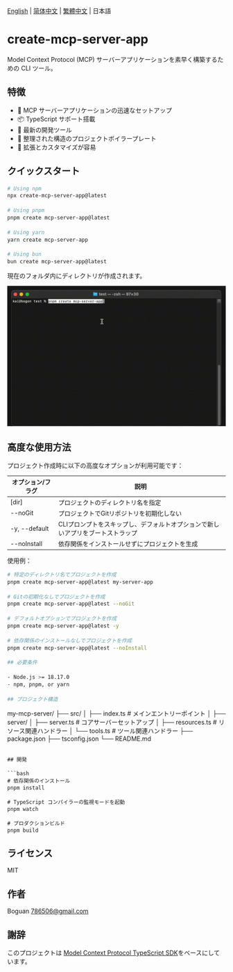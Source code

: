 [English](../README.md) | [简体中文](README_zh-CN.md) | [繁體中文](README_zh-TW.md) | 日本語

# create-mcp-server-app

Model Context Protocol (MCP) サーバーアプリケーションを素早く構築するための CLI ツール。

## 特徴

- 🚀 MCP サーバーアプリケーションの迅速なセットアップ
- 📦 TypeScript サポート搭載
- 🔧 最新の開発ツール
- 📝 整理された構造のプロジェクトボイラープレート
- 🎯 拡張とカスタマイズが容易

## クイックスタート

```bash
# Using npm
npx create-mcp-server-app@latest

# Using pnpm
pnpm create mcp-server-app@latest

# Using yarn
yarn create mcp-server-app

# Using bun
bun create mcp-server-app@latest
```

現在のフォルダ内にディレクトリが作成されます。

![Server Demo](https://raw.githubusercontent.com/boguan/create-mcp-app/main/packages/docs/server.gif)

## 高度な使用方法

プロジェクト作成時に以下の高度なオプションが利用可能です：

| オプション/フラグ | 説明 |
|------------|-------------|
| [dir] | プロジェクトのディレクトリ名を指定 |
| --noGit | プロジェクトでGitリポジトリを初期化しない |
| -y, --default | CLIプロンプトをスキップし、デフォルトオプションで新しいアプリをブートストラップ |
| --noInstall | 依存関係をインストールせずにプロジェクトを生成 |

使用例：

```bash
# 特定のディレクトリ名でプロジェクトを作成
pnpm create mcp-server-app@latest my-server-app

# Gitの初期化なしでプロジェクトを作成
pnpm create mcp-server-app@latest --noGit

# デフォルトオプションでプロジェクトを作成
pnpm create mcp-server-app@latest -y

# 依存関係のインストールなしでプロジェクトを作成
pnpm create mcp-server-app@latest --noInstall

## 必要条件

- Node.js >= 18.17.0
- npm, pnpm, or yarn

## プロジェクト構造

```
my-mcp-server/
├── src/
│   ├── index.ts          # メインエントリーポイント
│   ├── server/
│       ├── server.ts     # コアサーバーセットアップ
│       ├── resources.ts  # リソース関連ハンドラー
│       └── tools.ts      # ツール関連ハンドラー
├── package.json
├── tsconfig.json
└── README.md
```

## 開発

```bash
# 依存関係のインストール
pnpm install

# TypeScript コンパイラーの監視モードを起動
pnpm watch

# プロダクションビルド
pnpm build
```

## ライセンス

MIT

## 作者

Boguan <786506@gmail.com>

## 謝辞

このプロジェクトは [Model Context Protocol TypeScript SDK](https://github.com/modelcontextprotocol/typescript-sdk)をベースにしています。